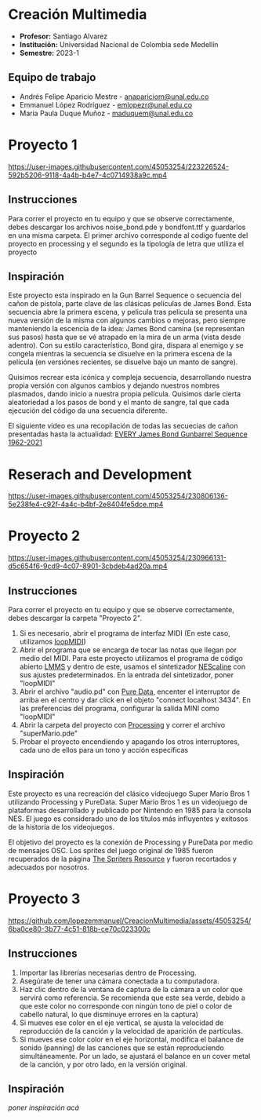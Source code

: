 # Creación Multimedia
- **Profesor:** Santiago Alvarez
- **Institución:** Universidad Nacional de Colombia sede Medellín
- **Semestre:** 2023-1

## Equipo de trabajo
- Andrés Felipe Aparicio Mestre - [anapariciom@unal.edu.co](mailto:anapariciom@unal.edu.co)
- Emmanuel López Rodríguez - [emlopezr@unal.edu.co](mailto:emlopezr@unal.edu.co)
- Maria Paula Duque Muñoz - [maduquem@unal.edu.co](mailto:maduquem@unal.edu.co)

# Proyecto 1
https://user-images.githubusercontent.com/45053254/223226524-592b5206-9118-4a4b-b4e7-4c0714938a9c.mp4

## Instrucciones
Para correr el proyecto en tu equipo y que se observe correctamente, debes descargar los archivos noise_bond.pde y bondfont.ttf y guardarlos en una misma carpeta. El primer archivo corresponde al codigo fuente del proyecto en processing y el segundo es la tipología de letra que utiliza el proyecto

## Inspiración
Este proyecto esta inspirado en la Gun Barrel Sequence o secuencia del cañon de pistola, parte clave de las clásicas películas de James Bond. Esta secuencia abre la primera escena, y pelicula tras pelicula se presenta una nueva versión de la misma con algunos cambios o mejoras, pero siempre manteniendo la escencia de la idea: James Bond camina (se representan sus pasos) hasta que se vé atrapado en la mira de un arma (vista desde adentro). Con su estilo característico, Bond gira, dispara al enemigo y se congela mientras la secuencia se disuelve en la primera escena de la película (en versiónes recientes, se disuelve bajo un manto de sangre).

Quisimos recrear esta icónica y compleja secuencia, desarrollando nuestra propia versión con algunos cambios y dejando nuestros nombres plasmados, dando inicio a nuestra propia película. Quisimos darle cierta aleatoriedad a los pasos de bond y el manto de sangre, tal que cada ejecución del código da una secuencia diferente.

El siguiente video es una recopilación de todas las secuecias de cañon presentadas hasta la actualidad: [EVERY James Bond Gunbarrel Sequence 1962-2021](https://www.youtube.com/watch?v=3TAMEgqT6T0)

# Reserach and Development
https://user-images.githubusercontent.com/45053254/230806136-5e238fe4-c92f-4a4c-b4bf-2e8404fe5dce.mp4

# Proyecto 2
https://user-images.githubusercontent.com/45053254/230966131-d5c654f6-9cd9-4c07-8901-3cbdeb4ad20a.mp4

## Instrucciones
Para correr el proyecto en tu equipo y que se observe correctamente, debes descargar la carpeta "Proyecto 2".

1. Si es necesario, abrir el programa de interfaz MIDI (En este caso, utilizamos [loopMIDI](https://www.tobias-erichsen.de/software/loopmidi.html))
2. Abrir el programa que se encarga de tocar las notas que llegan por medio del MIDI. Para este proyecto utilizamos el programa de código abierto [LMMS](https://lmms.io/) y dentro de este, usamos el sintetizador [NEScaline](https://docs.lmms.io/user-manual/5-built-in-instruments/5.9-nescaline) con sus ajustes predeterminados. En la entrada del sintetizador, poner "loopMIDI"
3. Abrir el archivo "audio.pd" con [Pure Data](https://puredata.info/), encenter el interruptor de arriba en el centro y dar click en el objeto "connect localhost 3434". En las preferencias del programa, configurar la salida MINI como "loopMIDI"
4. Abrir la carpeta del proyecto con [Processing](https://processing.org/) y correr el archivo "superMario.pde"
5. Probar el proyecto encendiendo y apagando los otros interruptores, cada uno de ellos para un tono y acción específicas

## Inspiración
Este proyecto es una recreación del clásico videojuego Super Mario Bros 1 utilizando Processing y PureData. Super Mario Bros 1 es un videojuego de plataformas desarrollado y publicado por Nintendo en 1985 para la consola NES. El juego es considerado uno de los títulos más influyentes y exitosos de la historia de los videojuegos.

El objetivo del proyecto es la conexión de Processing y PureData por medio de mensajes OSC. Los sprites del juego original de 1985 fueron recuperados de la página [The Spriters Resource](https://www.spriters-resource.com/nes/supermariobros/) y fueron recortados y adecuados por nosotros.

# Proyecto 3
https://github.com/lopezemmanuel/CreacionMultimedia/assets/45053254/6ba0ce80-3b77-4c51-818b-ce70c023300c

## Instrucciones
1. Importar las librerías necesarias dentro de Processing.
2. Asegúrate de tener una cámara conectada a tu computadora.
3. Haz clic dentro de la ventana de captura de la cámara a un color que servirá como referencia. Se recomienda que este sea verde, debido a que este color no corresponde con ningún tono de piel o color de cabello natural, lo que disminuye errores en la captura)
4. Si mueves ese color en el eje vertical, se ajusta la velocidad de reproducción de la canción y la velocidad de aparición de partículas.
5. Si mueves ese color color en el eje horizontal, modifica el balance de sonido (panning) de las canciones que se están reproduciendo simultáneamente. Por un lado, se ajustará el balance en un cover metal de la canción, y por otro lado, en la versión original.

## Inspiración
*poner inspiración acá*
